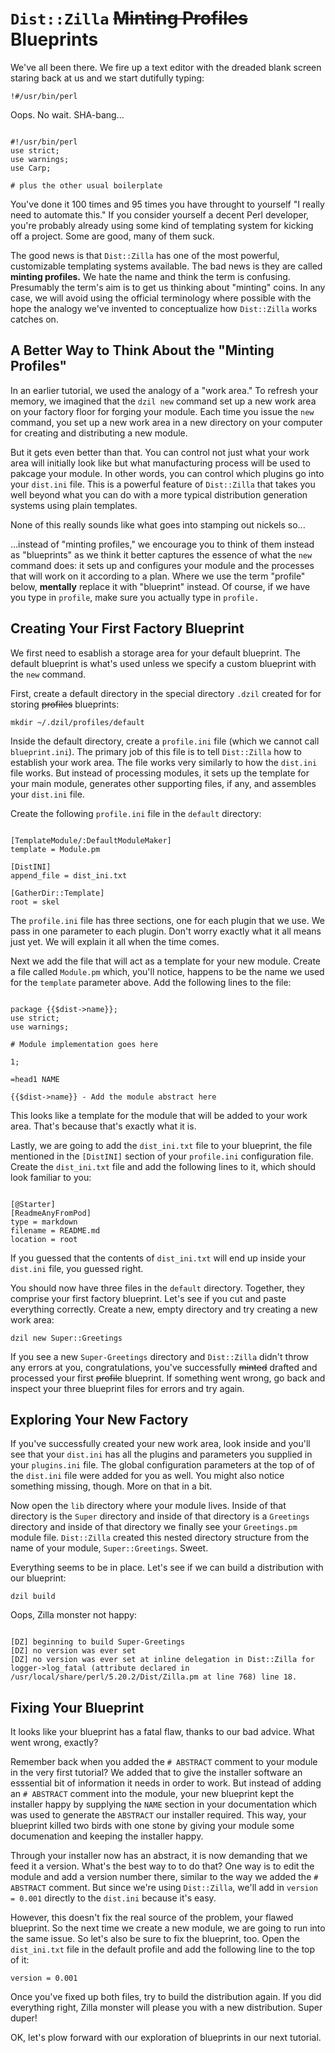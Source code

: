 # `Dist::Zilla` ~~Minting Profiles~~ Blueprints

We've all been there. We fire up a text editor with the dreaded blank screen staring
back at us and we start dutifully typing:

`!#/usr/bin/perl`

Oops. No wait. SHA-bang...

```

#!/usr/bin/perl
use strict;
use warnings;
use Carp;

# plus the other usual boilerplate

```

You've done it 100 times and 95 times you have throught to yourself "I really
need to automate this." If you consider yourself a decent Perl developer, you're
probably already using some kind of templating system for kicking off a project.
Some are good, many of them suck.

The good news is that `Dist::Zilla` has one of the most powerful, customizable
templating systems available. The bad news is they are called **minting
profiles.** We hate the name and think the term is confusing. Presumably the
term's aim is to get us thinking about "minting" coins. In any case, we will
avoid using the official terminology where possible with the hope the analogy
we've invented to conceptualize how `Dist::Zilla` works catches on.

## A Better Way to Think About the "Minting Profiles"

In an earlier tutorial, we used the analogy of a "work area." To refresh your
memory, we imagined that the `dzil new` command set up a new work area on your
factory floor for forging your module. Each time you issue the `new` command,
you set up a new work area in a new directory on your computer for creating and
distributing a new module.

But it gets even better than that. You can control not just what your work area
will initially look like but what manufacturing process will be used to pakcage
your module. In other words, you can control which plugins go into your
`dist.ini` file. This is a powerful feature of `Dist::Zilla` that takes you well
beyond what you can do with a more typical distribution generation systems using
plain templates.

None of this really sounds like what goes into stamping out nickels so...

...instead of "minting profiles," we encourage you to think of them instead as
"blueprints" as we think it better captures the essence of what the `new`
command does: it sets up and configures your module and the processes that will
work on it according to a plan. Where we use the term "profile" below,
**mentally** replace it with "blueprint" instead. Of course, if we have you type
in `profile`, make sure you actually type in `profile.`

## Creating Your First Factory Blueprint

We first need to esablish a storage area for your default blueprint. The default
blueprint is what's used unless we specify a custom blueprint with the `new`
command.

First, create a default directory in the special directory `.dzil` created for
for storing ~~profiles~~ blueprints:

`mkdir ~/.dzil/profiles/default`

Inside the default directory, create a `profile.ini` file (which we cannot call
`blueprint.ini`). The primary job of this file is to tell `Dist::Zilla` how to
establish your work area. The file works very similarly to how the `dist.ini` file
works. But instead of processing modules, it sets up the template for your
main module, generates other supporting files, if any, and assembles your
`dist.ini` file.

Create the following `profile.ini` file in the `default` directory:

```

[TemplateModule/:DefaultModuleMaker]
template = Module.pm

[DistINI]
append_file = dist_ini.txt

[GatherDir::Template]
root = skel

```

The `profile.ini` file has three sections, one for each plugin that we use. We
pass in one parameter to each plugin. Don't worry exactly what it all means just
yet. We will explain it all when the time comes.

Next we add the file that will act as a template for your new module.
Create a file called `Module.pm` which, you'll notice, happens to be the name we
used for the `template` parameter above. Add the following lines to the file:

```

package {{$dist->name}};
use strict;
use warnings;

# Module implementation goes here

1;

=head1 NAME

{{$dist->name}} - Add the module abstract here

```

This looks like a template for the module that will be added to your
work area. That's because that's exactly what it is.

Lastly, we are going to add the `dist_ini.txt` file to your blueprint, the file
mentioned in the `[DistINI]` section of your `profile.ini` configuration file.
Create the `dist_ini.txt` file and add the following lines to it, which should
look familiar to you:

```

[@Starter]
[ReadmeAnyFromPod]
type = markdown
filename = README.md
location = root

```

If you guessed that the contents of `dist_ini.txt` will end up inside your
`dist.ini` file, you guessed right.

You should now have three files in the `default` directory. Together, they
comprise your first factory blueprint. Let's see if you cut and paste everything
correctly. Create a new, empty directory and try creating a new work area:

`dzil new Super::Greetings`

If you see a new `Super-Greetings` directory and `Dist::Zilla` didn't throw any
errors at you, congratulations, you've successfully ~~minted~~ drafted and
processed your first ~~profile~~ blueprint. If something went wrong, go back and
inspect your three blueprint files for errors and try again.

## Exploring Your New Factory

If you've successfully created your new work area, look inside and you'll see
that your `dist.ini` has all the plugins and parameters you supplied in your
`plugins.ini` file. The global configuration parameters at the top of of the
`dist.ini` file were added for you as well. You might also notice something
missing, though. More on that in a bit.

Now open the `lib` directory where your module lives. Inside of that directory is
the `Super` directory and inside of that directory is a `Greetings` directory
and inside of that directory we finally see your `Greetings.pm` module file.
`Dist::Zilla` created this nested directory structure from the name of your
module, `Super::Greetings`. Sweet.

Everything seems to be in place. Let's see if we can build a distribution with
our blueprint:

`dzil build`

Oops, Zilla monster not happy:

```

[DZ] beginning to build Super-Greetings
[DZ] no version was ever set
[DZ] no version was ever set at inline delegation in Dist::Zilla for
logger->log_fatal (attribute declared in
/usr/local/share/perl/5.20.2/Dist/Zilla.pm at line 768) line 18.

```

## Fixing Your Blueprint

It looks like your blueprint has a fatal flaw, thanks to our bad advice. What
went wrong, exactly?

Remember back when you added the `# ABSTRACT` comment to your module in the very
first tutorial? We added that to give the installer software an esssential bit
of information it needs in order to work. But instead of adding an `# ABSTRACT`
comment into the module, your new blueprint kept the installer happy by
supplying the `NAME` section in your documentation which was used to generate
the `ABSTRACT` our installer required. This way, your blueprint killed two birds
with one stone by giving your module some documenation and keeping the installer
happy.

Through your installer now has an abstract, it is now demanding that we feed it
a version. What's the best way to to do that? One way is to edit the module and
add a version number there, similar to the way we added the `# ABSTRACT`
comment. But since we're using `Dist::Zilla`, we'll add in `version =
0.001` directly to the `dist.ini` because it's easy.

However, this doesn't fix the real source of the problem, your flawed blueprint.
So the next time we create a new module, we are going to run into the same
issue. So let's also be sure to fix the blueprint, too. Open the `dist_ini.txt`
file in the default profile and add the following line to the top of it:

`version = 0.001`

Once you've fixed up both files, try to build the distribution again. If you did
everything right, Zilla monster will please you with a new distribution. Super
duper!

OK, let's plow forward with our exploration of blueprints in our next tutorial.
